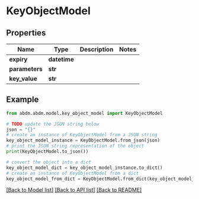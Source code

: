 # KeyObjectModel


## Properties

Name | Type | Description | Notes
------------ | ------------- | ------------- | -------------
**expiry** | **datetime** |  | 
**parameters** | **str** |  | 
**key_value** | **str** |  | 

## Example

```python
from abdm.abdm.model.key_object_model import KeyObjectModel

# TODO update the JSON string below
json = "{}"
# create an instance of KeyObjectModel from a JSON string
key_object_model_instance = KeyObjectModel.from_json(json)
# print the JSON string representation of the object
print(KeyObjectModel.to_json())

# convert the object into a dict
key_object_model_dict = key_object_model_instance.to_dict()
# create an instance of KeyObjectModel from a dict
key_object_model_from_dict = KeyObjectModel.from_dict(key_object_model_dict)
```
[[Back to Model list]](../README.md#documentation-for-models) [[Back to API list]](../README.md#documentation-for-api-endpoints) [[Back to README]](../README.md)


